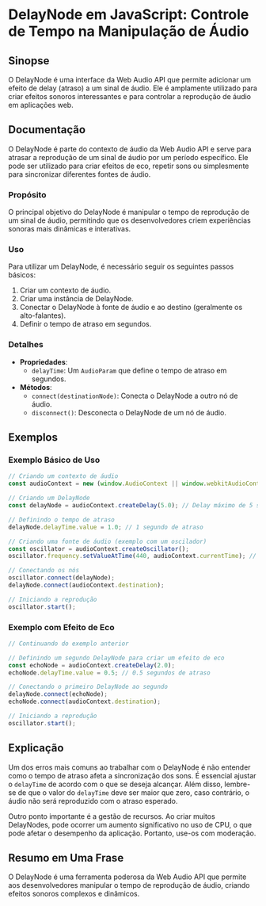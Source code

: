 <!--
Meta Description: # DelayNode em JavaScript: Controle de Tempo na Manipulação de Áudio ## Sinopse O DelayNode é uma interface da Web Audio API que permite adicionar um ...
Meta Keywords: delaynode, áudio, que, atraso, audiocontext
-->

# DelayNode em JavaScript: Controle de Tempo na Manipulação de Áudio

## Sinopse
O DelayNode é uma interface da Web Audio API que permite adicionar um efeito de delay (atraso) a um sinal de áudio. Ele é amplamente utilizado para criar efeitos sonoros interessantes e para controlar a reprodução de áudio em aplicações web.

## Documentação
O DelayNode é parte do contexto de áudio da Web Audio API e serve para atrasar a reprodução de um sinal de áudio por um período específico. Ele pode ser utilizado para criar efeitos de eco, repetir sons ou simplesmente para sincronizar diferentes fontes de áudio.

### Propósito
O principal objetivo do DelayNode é manipular o tempo de reprodução de um sinal de áudio, permitindo que os desenvolvedores criem experiências sonoras mais dinâmicas e interativas.

### Uso
Para utilizar um DelayNode, é necessário seguir os seguintes passos básicos:

1. Criar um contexto de áudio.
2. Criar uma instância de DelayNode.
3. Conectar o DelayNode à fonte de áudio e ao destino (geralmente os alto-falantes).
4. Definir o tempo de atraso em segundos.

### Detalhes
- **Propriedades**:
  - `delayTime`: Um `AudioParam` que define o tempo de atraso em segundos.
- **Métodos**:
  - `connect(destinationNode)`: Conecta o DelayNode a outro nó de áudio.
  - `disconnect()`: Desconecta o DelayNode de um nó de áudio.

## Exemplos

### Exemplo Básico de Uso
```javascript
// Criando um contexto de áudio
const audioContext = new (window.AudioContext || window.webkitAudioContext)();

// Criando um DelayNode
const delayNode = audioContext.createDelay(5.0); // Delay máximo de 5 segundos

// Definindo o tempo de atraso
delayNode.delayTime.value = 1.0; // 1 segundo de atraso

// Criando uma fonte de áudio (exemplo com um oscilador)
const oscillator = audioContext.createOscillator();
oscillator.frequency.setValueAtTime(440, audioContext.currentTime); // Frequência de 440Hz

// Conectando os nós
oscillator.connect(delayNode);
delayNode.connect(audioContext.destination);

// Iniciando a reprodução
oscillator.start();
```

### Exemplo com Efeito de Eco
```javascript
// Continuando do exemplo anterior

// Definindo um segundo DelayNode para criar um efeito de eco
const echoNode = audioContext.createDelay(2.0);
echoNode.delayTime.value = 0.5; // 0.5 segundos de atraso

// Conectando o primeiro DelayNode ao segundo
delayNode.connect(echoNode);
echoNode.connect(audioContext.destination);

// Iniciando a reprodução
oscillator.start();
```

## Explicação
Um dos erros mais comuns ao trabalhar com o DelayNode é não entender como o tempo de atraso afeta a sincronização dos sons. É essencial ajustar o `delayTime` de acordo com o que se deseja alcançar. Além disso, lembre-se de que o valor do `delayTime` deve ser maior que zero, caso contrário, o áudio não será reproduzido com o atraso esperado.

Outro ponto importante é a gestão de recursos. Ao criar muitos DelayNodes, pode ocorrer um aumento significativo no uso de CPU, o que pode afetar o desempenho da aplicação. Portanto, use-os com moderação.

## Resumo em Uma Frase
O DelayNode é uma ferramenta poderosa da Web Audio API que permite aos desenvolvedores manipular o tempo de reprodução de áudio, criando efeitos sonoros complexos e dinâmicos.